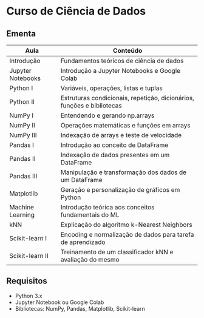 # Curso de Ciência de Dados

## Ementa

| Aula               | Conteúdo                                                                       | 
|--------------------|--------------------------------------------------------------------------------|
| Introdução         | Fundamentos teóricos de ciência de dados                                       | 
| Jupyter Notebooks  | Introdução a Jupyter Notebooks e Google Colab                                  |
| Python I           | Variáveis, operações, listas e tuplas                                          | 
| Python II          | Estruturas condicionais, repetição, dicionários, funções e bibliotecas         |
| NumPy I            | Entendendo e gerando np.arrays                                                 |
| NumPy II           | Operações matemáticas e funções em arrays                                      |              
| NumPy III          | Indexação de arrays e teste de velocidade                                      |               
| Pandas I           | Introdução ao conceito de DataFrame                                            | 
| Pandas II          | Indexação de dados presentes em um DataFrame                                   |               
| Pandas III         | Manipulação e transformação dos dados de um DataFrame                          |              
| Matplotlib         | Geração e personalização de gráficos em Python                                 |
| Machine Learning   | Introdução teórica aos conceitos fundamentais do ML                            |
| kNN                | Explicação do algoritmo k-Nearest Neighbors                                    |
| Scikit-learn I     | Encoding e normalização de dados para tarefa de aprendizado                    |
| Scikit-learn II    | Treinamento de um classificador kNN e avaliação do mesmo                       |

## Requisitos

- Python 3.x
- Jupyter Notebook ou Google Colab
- Bibliotecas: NumPy, Pandas, Matplotlib, Scikit-learn
